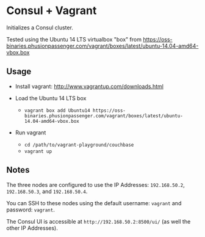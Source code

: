 # Consul + Vagrant

Initializes a Consul cluster.

Tested using the Ubuntu 14 LTS virtualbox "box" from https://oss-binaries.phusionpassenger.com/vagrant/boxes/latest/ubuntu-14.04-amd64-vbox.box

## Usage

- Install vagrant: http://www.vagrantup.com/downloads.html
- Load the Ubuntu 14 LTS box
  - `vagrant box add Ubuntu14 https://oss-binaries.phusionpassenger.com/vagrant/boxes/latest/ubuntu-14.04-amd64-vbox.box`
  
- Run vagrant
  - `cd /path/to/vagrant-playground/couchbase`
  - `vagrant up`

## Notes

The three nodes are configured to use the IP Addresses: `192.168.50.2`, `192.168.50.3`, and `192.168.50.4`.

You can SSH to these nodes using the default username: `vagrant` and password: `vagrant`.

The Consul UI is accessible at `http://192.168.50.2:8500/ui/` (as well the other IP Addresses).